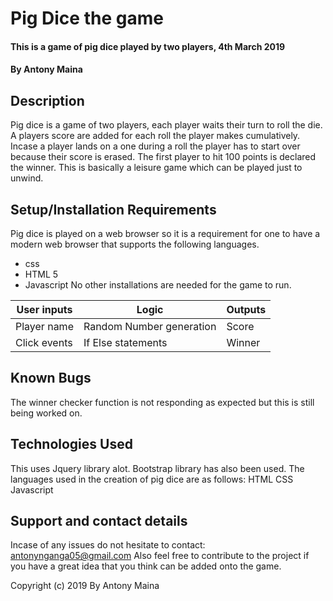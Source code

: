 # Pig Dice the game
#### This is a game of pig dice played by two players, 4th March 2019
#### By Antony Maina
## Description
Pig dice is a game of two players, each player waits their turn to roll the die. A players score are added for each roll the player makes cumulatively. Incase a player lands on a one during a roll the player has to start over because their score is erased. The first player to hit 100 points is declared the winner. This is basically a leisure game which can be played just to unwind.


## Setup/Installation Requirements
Pig dice is played on a web browser so it is a requirement for one to have a modern web browser that supports the following languages. 
* css
* HTML 5
* Javascript
No other installations are needed for the game to run.

| User inputs  | Logic                    | Outputs |
|--------------|--------------------------|---------|
| Player name  | Random Number generation | Score   |
| Click events | If Else statements       | Winner  |
## Known Bugs
The winner checker function is not responding as expected but this is still being worked on.
## Technologies Used
This uses Jquery library alot. Bootstrap library has also been used. The languages used in the creation of pig dice are as follows:
HTML
CSS
Javascript

## Support and contact details
Incase of any issues do not hesitate to contact: antonynganga05@gmail.com
Also feel free to contribute to the project if you have a great idea that you think can be added onto the game.

Copyright (c) 2019 By Antony Maina
